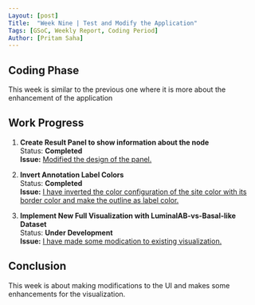 ```yaml
---
Layout: [post]
Title:  "Week Nine | Test and Modify the Application"
Tags: [GSoC, Weekly Report, Coding Period]
Author: [Pritam Saha]
---
```

## Coding Phase
This week is similar to the previous one where it is more about the enhancement of the application

## Work Progress
   
1. **Create Result Panel to show information about the node**  
    Status: **Completed**  
    **Issue:** [Modified the design of the panel.](https://github.com/cannin/causalpath_cytoscape_app/issues/23)
    
2. **Invert Annotation Label Colors**  
    Status: **Completed**  
    **Issue:** [I have inverted the color configuration of the site color with its border color and make the outline as label color.](https://github.com/cannin/causalpath_cytoscape_app/issues/26)
    
3. **Implement New Full Visualization with LuminalAB-vs-Basal-like Dataset**  
    Status: **Under Development**  
    **Issue:** [I have made some modication to existing visualization.](https://github.com/cannin/causalpath_cytoscape_app/issues/25)
      

## Conclusion  

This week is about making modifications to the UI and makes some enhancements for the visualization.   





